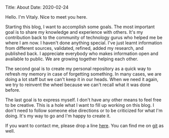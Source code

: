 Title: About
Date: 2020-02-24

Hello. I'm Vitaly. Nice to meet you here. 

Starting this blog, I want to accomplish some goals. The most important goal is to share my knowledge and experience with others. It's my contribution back to the community of technology gurus who helped me be where I am now. I haven't done anything special. I've just learnt information from different sources, validated, refined, added my research, and published back. I appreciate everybody who makes information open and available to public. We are growing together helping each other.

The second goal is to create my personal repository as a quick way to refresh my memory in case of forgetting something. In many cases, we are doing a lot staff but we can't keep it in our heads. When we need it again, we try to reinvent the wheel because we can't recall what it was done before.

The last goal is to express myself. I don't have any other means to feel free to be creative. This is a hole what I want to fill up working on this blog. I don't need to follow someone else directions or to be criticized for what I'm doing. It's my way to go and I'm happy to create it.

If you want to contact me, please drop a line [here](mailto:larandvit@hotmail.com). You can find me on [git](https://github.com/larandvit) as well.
